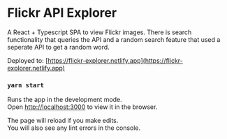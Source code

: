 # Flickr API Explorer

A React + Typescript SPA to view Flickr images. There is search functionality that queries the API and a random search feature that used a seperate API to get a random word.

Deployed to: [https://flickr-explorer.netlify.app](https://flickr-explorer.netlify.app)

### `yarn start`

Runs the app in the development mode.\
Open [http://localhost:3000](http://localhost:3000) to view it in the browser.

The page will reload if you make edits.\
You will also see any lint errors in the console.